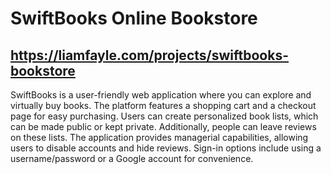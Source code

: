 # SwiftBooks Online Bookstore

## https://liamfayle.com/projects/swiftbooks-bookstore

SwiftBooks is a user-friendly web application where you can explore and virtually buy books. The platform features a shopping cart and a checkout page for easy purchasing. Users can create personalized book lists, which can be made public or kept private. Additionally, people can leave reviews on these lists. The application provides managerial capabilities, allowing users to disable accounts and hide reviews. Sign-in options include using a username/password or a Google account for convenience.
